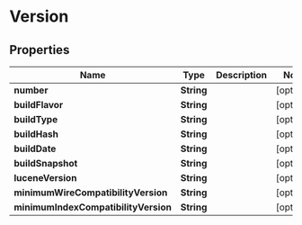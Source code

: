 

# Version

## Properties

Name | Type | Description | Notes
------------ | ------------- | ------------- | -------------
**number** | **String** |  |  [optional]
**buildFlavor** | **String** |  |  [optional]
**buildType** | **String** |  |  [optional]
**buildHash** | **String** |  |  [optional]
**buildDate** | **String** |  |  [optional]
**buildSnapshot** | **String** |  |  [optional]
**luceneVersion** | **String** |  |  [optional]
**minimumWireCompatibilityVersion** | **String** |  |  [optional]
**minimumIndexCompatibilityVersion** | **String** |  |  [optional]




